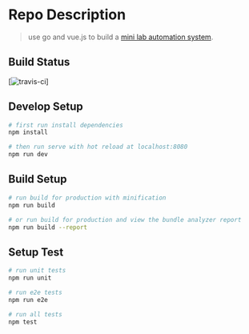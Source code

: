 # Repo Description

> use go and vue.js to build a [mini lab automation system](https://smartllv.github.io/sa-lab-automation/dist/index.html).

## Build Status
[![travis-ci](https://api.travis-ci.org/SmartLLV/sa-lab-automation.svg?branch=master)]

## Develop Setup
```bash
# first run install dependencies
npm install

# then run serve with hot reload at localhost:8080
npm run dev
```


## Build Setup
```bash
# run build for production with minification
npm run build

# or run build for production and view the bundle analyzer report
npm run build --report
```

## Setup Test
```bash
# run unit tests
npm run unit

# run e2e tests
npm run e2e

# run all tests
npm test
```

